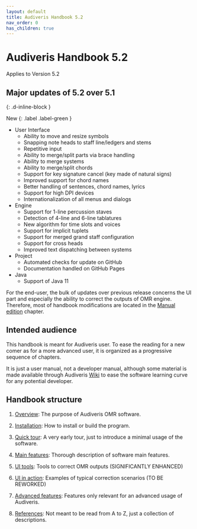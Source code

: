 ```yaml
---
layout: default
title: Audiveris Handbook 5.2
nav_order: 0
has_children: true
---
```

# Audiveris Handbook 5.2

Applies to Version 5.2

## Major updates of 5.2 over 5.1
{: .d-inline-block }

New
{: .label .label-green }

- User Interface
   - Ability to move and resize symbols
   - Snapping note heads to staff line/ledgers and stems
   - Repetitive input
   - Ability to merge/split parts via brace handling
   - Ability to merge systems
   - Ability to merge/split chords
   - Support for key signature cancel (key made of natural signs)
   - Improved support for chord names
   - Better handling of sentences, chord names, lyrics
   - Support for high DPI devices
   - Internationalization of all menus and dialogs
- Engine
   - Support for 1-line percussion staves
   - Detection of 4-line and 6-line tablatures
   - New algorithm for time slots and voices
   - Support for implicit tuplets
   - Support for merged grand staff configuration
   - Support for cross heads
   - Improved text dispatching between systems
- Project
   - Automated checks for update on GitHub
   - Documentation handled on GitHub Pages
- Java
   - Support of Java 11

For the end-user, the bulk of updates over previous release concerns the UI
part and especially the ability to correct the outputs of OMR engine.
Therefore, most of handbook modifications are located in the
[Manual edition](/edition/README.md) chapter.

## Intended audience
This handbook is meant for Audiveris user.
To ease the reading for a new comer as for a more advanced user, it is organized
as a progressive sequence of chapters.

It is just a user manual, not a developer manual, although some material is made available through
Audiveris [Wiki](https://github.com/Audiveris/audiveris/wiki) to ease the software learning curve
for any potential developer.

## Handbook structure

1. [Overview](/overview.md):
The purpose of Audiveris OMR software.

2. [Installation](/install/README.md):
How to install or build the program.

3. [Quick tour](/quick/README.md):
A very early tour, just to introduce a minimal usage of the software.

4. [Main features](/main/README.md):
Thorough description of software main features.

5. [UI tools](/ui_tools/README.md):
Tools to correct OMR outputs (SIGNIFICANTLY ENHANCED)

6. [UI in action](/edition/README.md):
Examples of typical correction scenarios (TO BE REWORKED)

7. [Advanced features](/advanced/README.md):
Features only relevant for an advanced usage of Audiveris.

8. [References](/references.md):
Not meant to be read from A to Z, just a collection of descriptions.
